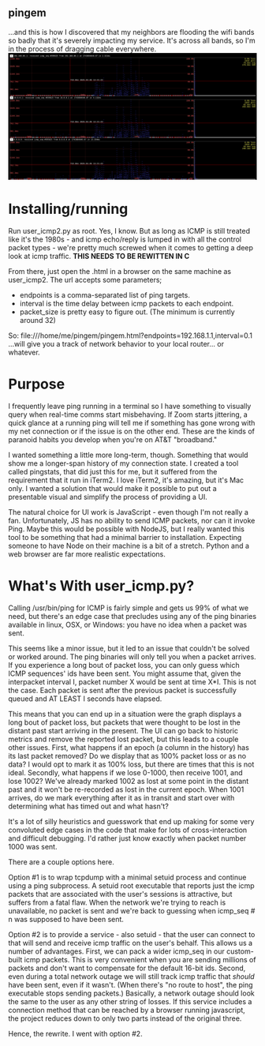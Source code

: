 ## pingem
...and this is how I discovered that my neighbors are flooding the wifi bands so
badly that it's severely impacting my service. It's across all bands, so I'm in
the process of dragging cable everywhere.
![Current Screenshot](/screenshot.png)
# Installing/running
Run user_icmp2.py as root. Yes, I know. But as long as ICMP is still treated
like it's the 1980s - and icmp echo/reply is lumped in with all the control
packet types - we're pretty much screwed when it comes to getting a deep look
at icmp traffic. **THIS NEEDS TO BE REWITTEN IN C**

From there, just open the .html in a browser on the same machine as user_icmp2.
The url accepts some parameters;
* endpoints is a comma-separated list of ping targets.
* interval is the time delay between icmp packets to each endpoint.
* packet_size is pretty easy to figure out. (The minimum is currently around 32)

So:
  file:///home/me/pingem/pingem.html?endpoints=192.168.1.1,interval=0.1
...will give you a track of network behavior to your local router... or
whatever.

# Purpose
I frequently leave ping running in a terminal so I have something to visually
query when real-time comms start misbehaving. If Zoom starts jittering, a quick
glance at a running ping will tell me if something has gone wrong with my net
connection or if the issue is on the other end. These are the kinds of paranoid
habits you develop when you're on AT&T "broadband."

I wanted something a little more long-term, though. Something that would show me
a longer-span history of my connection state. I created a tool called pingstats,
that did just this for me, but it suffered from the requirement that it run in
iTerm2. I love iTerm2, it's amazing, but it's Mac only. I wanted a solution that
would make it possible to put out a presentable visual and simplify the process
of providing a UI.

The natural choice for UI work is JavaScript - even though I'm not really a fan.
Unfortunately, JS has no ability to send ICMP packets, nor can it invoke Ping.
Maybe this would be possible with NodeJS, but I really wanted this tool to be
something that had a minimal barrier to installation. Expecting someone to have
Node on their machine is a bit of a stretch. Python and a web browser are far
more realistic expectations.

# What's With user_icmp.py?

Calling /usr/bin/ping for ICMP is fairly simple and gets us 99% of what we need,
but there's an edge case that precludes using any of the ping binaries available
in linux, OSX, or Windows: you have no idea when a packet was sent.

This seems like a minor issue, but it led to an issue that couldn't be solved
or worked around. The ping binaries will only tell you when a packet arrives.
If you experience a long bout of packet loss, you can only guess which ICMP
sequences' ids have been sent. You might assume that, given the interpacket
interval I, packet number X would be sent at time X*I. This is not the case.
Each packet is sent after the previous packet is successfully queued and AT
LEAST I seconds have elapsed.

This means that you can end up in a situation were the graph displays a long
bout of packet loss, but packets that were thought to be lost in the distant
past start arriving in the present. The UI can go back to historic metrics and
remove the reported lost packet, but this leads to a couple other issues. First,
what happens if an epoch (a column in the history) has its last packet removed?
Do we display that as 100% packet loss or as no data? I would opt to mark it as
100% loss, but there are times that this is not ideal. Secondly, what happens if
we lose 0-1000, then receive 1001, and lose 1002? We've already marked 1002 as
lost at some point in the distant past and it won't be re-recorded as lost in
the current epoch. When 1001 arrives, do we mark everything after it as in
transit and start over with determining what has timed out and what hasn't?

It's a lot of silly heuristics and guesswork that end up making for some very
convoluted edge cases in the code that make for lots of cross-interaction and
difficult debugging. I'd rather just know exactly when packet number 1000 was
sent.

There are a couple options here.

Option #1 is to wrap tcpdump with a minimal setuid process and continue using a
ping subprocess. A setuid root executable that reports just the icmp packets
that are associated with the user's sessions is attractive, but suffers from a
fatal flaw. When the network we're trying to reach is unavailable, no packet is
sent and we're back to guessing when icmp_seq # n was supposed to have been
sent.

Option #2 is to provide a service - also setuid - that the user can connect to
that will send and receive icmp traffic on the user's behalf. This allows us a
number of advantages. First, we can pack a wider icmp_seq in our custom-built
icmp packets. This is very convenient when you are sending millions of packets
and don't want to compensate for the default 16-bit ids. Second, even during a
total network outage we will still track icmp traffic that _should_ have been
sent, even if it wasn't. (When there's "no route to host", the ping executable
stops sending packets.) Basically, a network outage should look the same to the
user as any other string of losses. If this service includes a connection
method that can be reached by a browser running javascript, the project reduces
down to only two parts instead of the original three.

Hence, the rewrite. I went with option #2.

